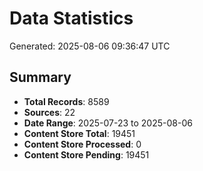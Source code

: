 # Data Statistics

Generated: 2025-08-06 09:36:47 UTC

## Summary

- **Total Records**: 8589
- **Sources**: 22
- **Date Range**: 2025-07-23 to 2025-08-06
- **Content Store Total**: 19451
- **Content Store Processed**: 0
- **Content Store Pending**: 19451
